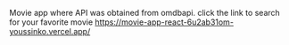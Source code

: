 Movie app where API was obtained from omdbapi.
click the link to search for your favorite movie https://movie-app-react-6u2ab31om-youssinko.vercel.app/
